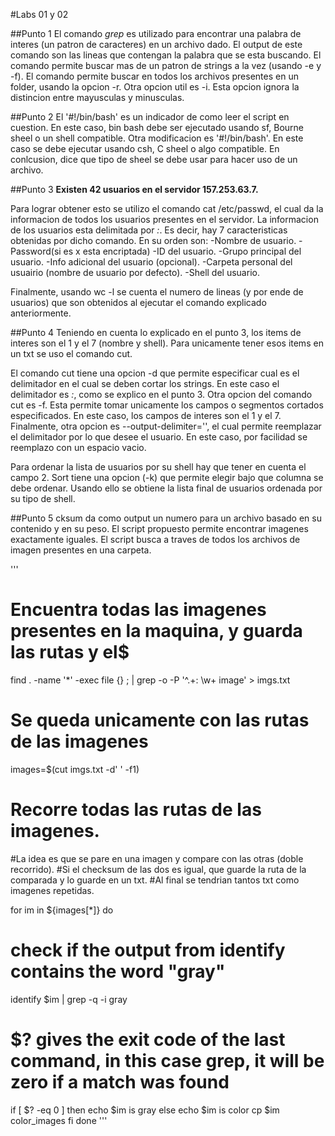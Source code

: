 #Labs 01 y 02

##Punto 1
El comando *grep* es utilizado para encontrar una palabra de interes (un patron de caracteres) en un archivo dado.
El output de este comando son las lineas que contengan la palabra que se esta buscando.
El comando permite buscar mas de un patron de strings a la vez (usando -e y -f).
El comando permite buscar en todos los archivos presentes en un folder, usando la opcion -r.
Otra opcion util es -i. Esta opcion ignora la distincion entre mayusculas y minusculas.

##Punto 2
El '#!/bin/bash' es un indicador de como leer el script en cuestion.
En este caso, bin bash debe ser ejecutado usando sf, Bourne sheel o un shell compatible.
Otra modificacion es '#!/bin/bash'. En este caso se debe ejecutar usando csh, C sheel o algo compatible.
En conlcusion, dice que tipo de sheel se debe usar para hacer uso de un archivo.

##Punto 3
**Existen 42 usuarios en el servidor 157.253.63.7.**

Para lograr obtener esto se utilizo el comando cat /etc/passwd, el cual da la informacion de todos los usuarios presentes en el servidor.
La informacion de los usuarios esta delimitada por *:*. Es decir, hay 7 caracteristicas obtenidas por dicho comando.
En su orden son:
-Nombre de usuario.
-Password(si es x esta encriptada)
-ID del usuario.
-Grupo principal del usuario.
-Info adicional del usuario (opcional).
-Carpeta personal del usuairio (nombre de usuario por defecto).
-Shell del usuario.

Finalmente, usando wc -l se cuenta el numero de lineas (y por ende de usuarios)  que son obtenidos al ejecutar el comando explicado anteriormente.

##Punto 4
Teniendo en cuenta lo explicado en el punto 3, los items de interes son el 1 y el 7 (nombre y shell).
Para unicamente tener esos items en un txt se uso el comando cut.

El comando cut tiene una opcion -d que permite especificar cual es el delimitador en el cual se deben cortar los strings.
En este caso el delimitador es *:*, como se explico en el punto 3.
Otra opcion del comando cut es -f. Esta permite tomar unicamente los campos o segmentos cortados especificados.
En este caso, los campos de interes son el 1 y el 7.
Finalmente, otra opcion es --output-delimiter='', el cual permite reemplazar el delimitador por lo que desee el usuario.
En este caso, por facilidad se reemplazo con un espacio vacio.

Para ordenar la lista de usuarios por su shell hay que tener en cuenta el campo 2.
Sort tiene una opcion (-k) que permite elegir bajo que columna se debe ordenar.
Usando ello se obtiene la lista final de usuarios ordenada por su tipo de shell.

##Punto 5
cksum da como output un numero para un archivo basado en su contenido y en su peso.
El script propuesto permite encontrar imagenes exactamente iguales.
El script busca a traves de todos los archivos de imagen presentes en una carpeta.

'''
# Encuentra todas las imagenes presentes en la maquina, y guarda las rutas y el$
find . -name '*' -exec file {} \; | grep -o -P '^.+: \w+ image' > imgs.txt

# Se queda unicamente con las rutas de las imagenes
images=$(cut imgs.txt -d' ' -f1)

# Recorre todas las rutas de las imagenes.

#La idea es que se pare en una imagen y compare con las otras (doble recorrido).
#Si el checksum de las dos es igual, que guarde la ruta de la comparada y lo guarde en un txt.
#Al final se tendrian tantos txt como imagenes repetidas.

for im in ${images[*]}
do
   # check if the output from identify contains the word "gray"
   identify $im | grep -q -i gray
   
   # $? gives the exit code of the last command, in this case grep, it will be zero if a match was found
   if [ $? -eq 0 ]
   then
      echo $im is gray
   else
      echo $im is color
      cp $im color_images
   fi
done
'''

